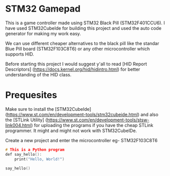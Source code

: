# STM32 Gamepad

This is a game controller made using STM32 Black Pill (STM32F401CCU6). I have used STM32CubeIde for building this project and used the auto code generator for making my work easy.

We can use different cheaper alternatives to the black pill like the standar Blue Pill board (STM32F103C8T6) or any other microcontroller which supports HID.

Before starting this project I would suggest y'all to read [HID Report Descriptors] (https://docs.kernel.org/hid/hidintro.html) for better understanding of the HID class.


# Prequesites

Make sure to install the [STM32CubeIde] (https://www.st.com/en/development-tools/stm32cubeide.html) and also the [STLink Utility] (https://www.st.com/en/development-tools/stsw-link004.html) for uploading the programs if you have the cheap STLink programmer. It might and might not work with STM32CubeIDe.

Create a new project and enter the microcontroller eg- STM32F103C8T6


```C++
# This is a Python program
def say_hello():
    print("Hello, World!")

say_hello()
